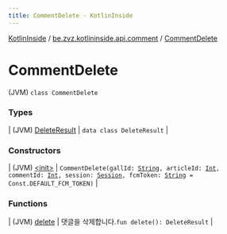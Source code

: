 ```yaml
---
title: CommentDelete - KotlinInside
---
```


[KotlinInside](../../index.html) / [be.zvz.kotlininside.api.comment](../index.html) / [CommentDelete](./index.html)

# CommentDelete

(JVM) `class CommentDelete`

### Types

| (JVM) [DeleteResult](-delete-result/index.html) | `data class DeleteResult` |

### Constructors

| (JVM) [&lt;init&gt;](-init-.html) | `CommentDelete(gallId: `[`String`](https://kotlinlang.org/api/latest/jvm/stdlib/kotlin/-string/index.html)`, articleId: `[`Int`](https://kotlinlang.org/api/latest/jvm/stdlib/kotlin/-int/index.html)`, commentId: `[`Int`](https://kotlinlang.org/api/latest/jvm/stdlib/kotlin/-int/index.html)`, session: `[`Session`](../../be.zvz.kotlininside.session/-session/index.html)`, fcmToken: `[`String`](https://kotlinlang.org/api/latest/jvm/stdlib/kotlin/-string/index.html)` = Const.DEFAULT_FCM_TOKEN)` |

### Functions

| (JVM) [delete](delete.html) | 댓글을 삭제합니다.`fun delete(): DeleteResult` |

